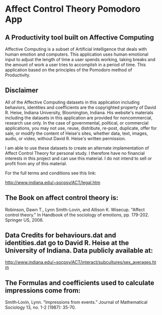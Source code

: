 # Affect Control Theory Pomodoro App

## A Productivity tool built on Affective Computing

Affective Computing is a subset of Artificial intelligence that deals with human emotion and computers. This application uses human emotional input to adjust the length of time a user spends working, taking breaks and the amount of work a user tries to accomplish in a period of time. This application based on the principles of the Pomodoro method of Productivity.

## Disclaimer

All of the Affective Computing datasets in this application including behaviors, identities and coefficients are the copyrighted property of David R. Heise, Indiana University, Bloomington, Indiana. His website's materials including the datasets in this application are provided for noncommercial, research use only. In the case of governmental, political, or commercial applications, you may not use, reuse, distribute, re-post, duplicate, offer for sale, or modify the content of Heise's sites, whether data, text, images, audio, or video, without David R. Heise's written permission.

I am able to use these datasets to create an alternate implementation of Affect Control Theory for personal study. I therefore have no financial interests in this project and can use this material. I do not intend to sell or profit from any of this material.

For the full terms and conditions see this link:

http://www.indiana.edu/~socpsy/ACT/legal.htm

## The Book on affect control theory is:

Robinson, Dawn T., Lynn Smith-Lovin, and Allison K. Wisecup. "Affect control theory." In Handbook of the sociology of emotions, pp. 179-202. Springer US, 2006.

## Data Credits for behaviours.dat and identities.dat go to David R. Heise at the University of Indiana. Data publicly available at:

http://www.indiana.edu/~socpsy/ACT/interact/subcultures/sex_averages.htm

## The Formulas and coefficients used to calculate impressions come from:

Smith‐Lovin, Lynn. "Impressions from events." Journal of Mathematical Sociology 13, no. 1-2 (1987): 35-70.
